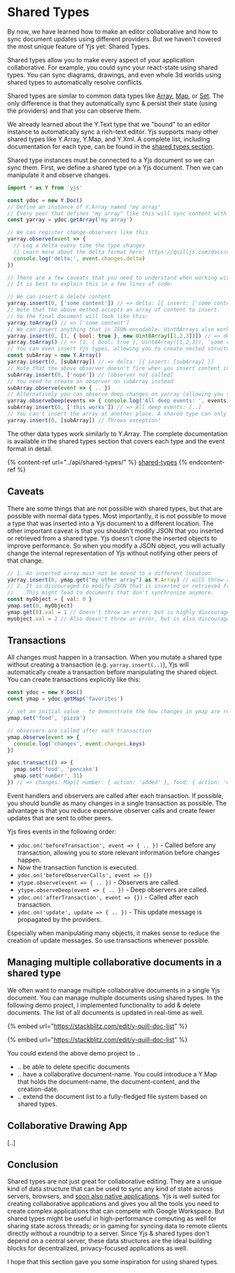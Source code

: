 # Shared Types

By now, we have learned how to make an editor collaborative and how to sync document updates using different providers. But we haven't covered the most unique feature of Yjs yet: Shared Types.

Shared types allow you to make every aspect of your application collaborative. For example, you could sync your react-state using shared types. You can sync diagrams, drawings, and even whole 3d worlds using shared types to automatically resolve conflicts.

Shared types are similar to common data types like [Array](https://developer.mozilla.org/en-US/docs/Web/JavaScript/Reference/Global\_Objects/Array), [Map](https://developer.mozilla.org/en-US/docs/Web/JavaScript/Reference/Global\_Objects/Map), or [Set](https://developer.mozilla.org/en-US/docs/Web/JavaScript/Reference/Global\_Objects/Set). The only difference is that they automatically sync & persist their state (using the providers) and that you can observe them.

We already learned about the Y.Text type that we "bound" to an editor instance to automatically sync a rich-text editor. Yjs supports many other shared types like Y.Array, Y.Map, and Y.Xml. A complete list, including documentation for each type, can be found in the [shared types section](../api/shared-types/).

Shared type instances must be connected to a Yjs document so we can sync them. First, we define a shared type on a Yjs document. Then we can manipulate it and observe changes.

```javascript
import * as Y from 'yjs'

const ydoc = new Y.Doc()
// Define an instance of Y.Array named "my array"
// Every peer that defines "my array" like this will sync content with this peer.
const yarray = ydoc.getArray('my array')

// We can register change-observers like this
yarray.observe(event => {
  // Log a delta every time the type changes
  // Learn more about the delta format here: https://quilljs.com/docs/delta/
  console.log('delta:', event.changes.delta)
})

// There are a few caveats that you need to understand when working with shared types
// It is best to explain this in a few lines of code:

// We can insert & delete content
yarray.insert(0, ['some content']) // => delta: [{ insert: ['some content'] }]
// Note that the above method accepts an array of content to insert. 
// So the final document will look like this:
yarray.toArray() // => ['some content']
// We can insert anything that is JSON-encodable. Uint8Arrays also work.
yarray.insert(0, [1, { bool: true }, new Uint8Array([1,2,3])]) // => delta: [{ insert: [1, { bool: true }, Uint8Array([1,2,3])] }]
yarray.toArray() // => [1, { bool: true }, Uint8Array([1,2,3]), 'some content']
// You can even insert Yjs types, allowing you to create nested structures
const subArray = new Y.Array()
yarray.insert(0, [subArray]) // => delta: [{ insert: [subArray] }]
// Note that the above observer doesn't fire when you insert content into subArray
subArray.insert(0, ['nope']) // [observer not called]
// You need to create an observer on subArray instead
subArray.observe(event => { .. })
// Alternatively you can observe deep changes on yarray (allowing you to observe child-events as well)
yarray.observeDeep(events => { console.log('All deep events: ', events) })
subArray.insert(0, ['this works']) // => All deep events: [..]
// You can't insert the array at another place. A shared type can only exist in one place.
yarray.insert(0, [subArray]) // Throws exception!
```

The other data types work similarly to Y.Array. The complete documentation is available in the shared types section that covers each type and the event format in detail.

{% content-ref url="../api/shared-types/" %}
[shared-types](../api/shared-types/)
{% endcontent-ref %}

## Caveats

There are some things that are not possible with shared types, but that are possible with normal data types. Most importantly, it is not possible to move a type that was inserted into a Yjs document to a different location. The other important caveat is that you shouldn't modify JSON that you inserted or retrieved from a shared type. Yjs doesn't clone the inserted objects to improve performance. So when you modify a JSON object, you will actually change the internal representation of Yjs without notifying other peers of that change.

```javascript
// 1. An inserted array must not be moved to a different location
yarray.insert(0, ymap.get("my other array") as Y.Array) // will throw an error
// 2. It is discouraged to modify JSON that is inserted or retrieved from a Yjs type
//    This might lead to documents that don't synchronize anymore.
const myObject = { val: 0 }
ymap.set(0, myObject)
ymap.get(0).val = 1 // Doesn't throw an error, but is highly discouraged
myobject.val = 2 // Also doesn't throw an error, but is also discouraged.
```

## Transactions

All changes must happen in a transaction. When you mutate a shared type without creating a transaction (e.g. `yarray.insert(..)`), Yjs will automatically create a transaction before manipulating the shared object. You can create transactions explicitly like this:

```javascript
const ydoc = new Y.Doc()
const ymap = ydoc.getMap('favorites')

// set an initial value - to demonstrate the how changes in ymap are represented
ymap.set('food', 'pizza')

// observers are called after each transaction
ymap.observe(event => {
  console.log('changes', event.changes.keys)
})

ydoc.transact(() => {
  ymap.set('food', 'pencake')
  ymap.set('number', 31)
}) // => changes: Map({ number: { action: 'added' }, food: { action: 'updated', oldValue: 'pizza' } })
```

Event handlers and observers are called after each transaction. If possible, you should bundle as many changes in a single transaction as possible. The advantage is that you reduce expensive observer calls and create fewer updates that are sent to other peers.

Yjs fires events in the following order:

* `ydoc.on('beforeTransaction', event => { .. })` -  Called before any transaction, allowing you to store relevant information before changes happen.
* Now the transaction function is executed.
* `ydoc.on('beforeObserverCalls', event => {})`
* `ytype.observe(event => { .. })` - Observers are called.
* `ytype.observeDeep(event => { .. })` -  Deep observers are called.&#x20;
* `ydoc.on('afterTransaction', event => {})` - Called after each transaction.
* `ydoc.on('update', update => { .. })` - This update message is propagated by the providers.

Especially when manipulating many objects, it makes sense to reduce the creation of update messages. So use transactions whenever possible.

## Managing multiple collaborative documents in a shared type

We often want to manage multiple collaborative documents in a single Yjs document. You can manage multiple documents using shared types. In the following demo project, I implemented functionality to add & delete documents. The list of all documents is updated in real-time as well.

{% embed url="https://stackblitz.com/edit/y-quill-doc-list" %}

{% embed url="https://stackblitz.com/edit/y-quill-doc-list" %}

You could extend the above demo project to ..

* .. be able to delete specific documents
* .. have a collaborative document-name. You could introduce a Y.Map that holds the document-name, the document-content, and the creation-date.
* .. extend the document list to a fully-fledged file system based on shared types.

## Collaborative Drawing App

\[..]

## Conclusion

Shared types are not just great for collaborative editing. They are a unique kind of data structure that can be used to sync any kind of state across servers, browsers, and [soon also native applications](https://github.com/yjs/yrs). Yjs is well suited for creating collaborative applications and gives you all the tools you need to create complex applications that can compete with Google Workspace. But shared types might be useful in high-performance computing as well for sharing state across threads; or in gaming for syncing data to remote clients directly without a roundtrip to a server. Since Yjs & shared types don't depend on a central server, these data structures are the ideal building blocks for decentralized, privacy-focused applications as well.

I hope that this section gave you some inspiration for using shared types.
